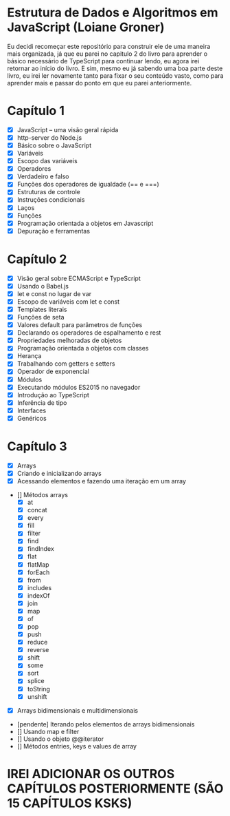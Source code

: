 # Estrutura de Dados e Algoritmos em JavaScript (Loiane Groner)

Eu decidi recomeçar este repositório para construir ele de uma maneira mais organizada, já que eu parei no capitulo 2 do livro para aprender o básico necessário de TypeScript para continuar lendo, eu agora irei retornar ao início do livro. E sim, mesmo eu já sabendo uma boa parte deste livro, eu irei ler novamente tanto para fixar o seu conteúdo vasto, como para aprender mais e passar do ponto em que eu parei anteriormente.

# Capítulo 1

- [x] JavaScript – uma visão geral rápida
- [x] http-server do Node.js
- [x] Básico sobre o JavaScript
- [x] Variáveis
- [x] Escopo das variáveis
- [x] Operadores
- [x] Verdadeiro e falso
- [x] Funções dos operadores de igualdade (== e ===)
- [x] Estruturas de controle
- [x] Instruções condicionais
- [x] Laços
- [x] Funções
- [x] Programação orientada a objetos em Javascript
- [x] Depuração e ferramentas

# Capítulo 2

- [x] Visão geral sobre ECMAScript e TypeScript
- [x] Usando o Babel.js
- [x] let e const no lugar de var
- [x] Escopo de variáveis com let e const
- [x] Templates literais
- [x] Funções de seta
- [x] Valores default para parâmetros de funções
- [x] Declarando os operadores de espalhamento e rest
- [x] Propriedades melhoradas de objetos
- [x] Programação orientada a objetos com classes
- [x] Herança
- [x] Trabalhando com getters e setters
- [x] Operador de exponencial
- [x] Módulos
- [x] Executando módulos ES2015 no navegador
- [x] Introdução ao TypeScript
- [x] Inferência de tipo
- [x] Interfaces
- [x] Genéricos

# Capítulo 3

- [x] Arrays
- [x] Criando e inicializando arrays
- [x] Acessando elementos e fazendo uma iteração em um array
- [] Métodos arrays
  - [x] at
  - [x] concat
  - [x] every
  - [x] fill
  - [x] filter
  - [x] find
  - [x] findIndex
  - [x] flat
  - [x] flatMap
  - [x] forEach
  - [x] from
  - [x] includes
  - [x] indexOf
  - [x] join
  - [x] map
  - [x] of
  - [x] pop
  - [x] push
  - [x] reduce
  - [x] reverse
  - [x] shift
  - [x] some
  - [x] sort
  - [x] splice
  - [x] toString
  - [x] unshift  
- [x] Arrays bidimensionais e multidimensionais
- [pendente] Iterando pelos elementos de arrays bidimensionais
- [] Usando map e filter
- [] Usando o objeto @@iterator
- [] Métodos entries, keys e values de array

# IREI ADICIONAR OS OUTROS CAPÍTULOS POSTERIORMENTE (SÃO 15 CAPÍTULOS KSKS)
